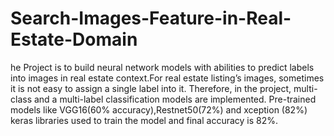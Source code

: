 # Search-Images-Feature-in-Real-Estate-Domain
he Project is to build neural network models with abilities to predict labels into images in real estate context.For real estate listing’s images, sometimes it is not easy to assign a single label into it. Therefore, in the project, multi-class and a multi-label classification models are implemented. Pre-trained models like VGG16(60% accuracy),Restnet50(72%) and xception (82%) keras libraries used to train the model and final accuracy is 82%.
